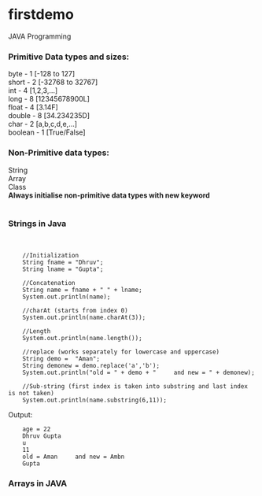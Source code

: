 # firstdemo
 JAVA Programming 
 <br>
 <h3>Primitive Data types and sizes:</h3>
 byte - 1 [-128 to 127]<br>
 short - 2 [-32768 to 32767]<br>
int - 4 [1,2,3,...]<br>
long - 8 [12345678900L]<br>
float - 4 [3.14F]<br>
double - 8 [34.234235D]<br>
char - 2 [a,b,c,d,e,...]<br>
boolean - 1 [True/False]

<h3>Non-Primitive data types:</h3>
String<br>
Array<br>
Class<br>
<b>Always initialise non-primitive data types with new keyword</b>
<br><br>
<h3>Strings in Java</h3><br>
        
        //Initialization
        String fname = "Dhruv";
        String lname = "Gupta";

        //Concatenation
        String name = fname + " " + lname;
        System.out.println(name);

        //charAt (starts from index 0)
        System.out.println(name.charAt(3));

        //Length
        System.out.println(name.length());

        //replace (works separately for lowercase and uppercase)
        String demo =  "Aman";
        String demonew = demo.replace('a','b');
        System.out.println("old = " + demo + "     and new = " + demonew);

        //Sub-string (first index is taken into substring and last index is not taken)
        System.out.println(name.substring(6,11));


Output:

        age = 22
        Dhruv Gupta
        u
        11
        old = Aman     and new = Ambn
        Gupta

<h3>Arrays in JAVA</h3>